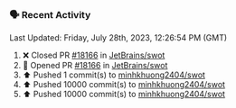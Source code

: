 ### 🗣 Recent Activity

<!--RECENT_ACTIVITY:last_update-->
Last Updated: Friday, July 28th, 2023, 12:26:54 PM (GMT)
<!--RECENT_ACTIVITY:last_update_end-->
<!--RECENT_ACTIVITY:start-->
1. ❌ Closed PR [#18166](https://github.com/JetBrains/swot/pull/18166) in [JetBrains/swot](https://github.com/JetBrains/swot)
2. 💪 Opened PR [#18166](https://github.com/JetBrains/swot/pull/18166) in [JetBrains/swot](https://github.com/JetBrains/swot)
3. ⬆️ Pushed 1 commit(s) to [minhkhuong2404/swot](https://github.com/minhkhuong2404/swot)
4. ⬆️ Pushed 10000 commit(s) to [minhkhuong2404/swot](https://github.com/minhkhuong2404/swot)
5. ⬆️ Pushed 10000 commit(s) to [minhkhuong2404/swot](https://github.com/minhkhuong2404/swot)
<!--RECENT_ACTIVITY:end-->
